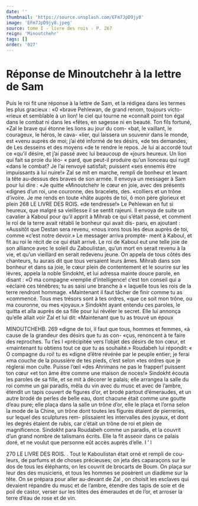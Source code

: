 ```yaml
---
date: ''
thumbnail: 'https://source.unsplash.com/EFm7JpD9jy8'
image: 'EFm7JpD9jy8.jpeg'
source: tome I - livre des rois - P. 267
reign: 'Minoutchehr'
tags: []
order: '027'
---
```


# Réponse de Minoutchehr à la lettre de Sam

Puis le roi fit une réponse à la lettre de Sam, et la rédigea dans les termes les plus gracieux : «0 «brave Pehlewan, de grand renom, toujours victo- «rieux et semblable à un lion! le ciel qui tourne ne «connaît point ton égal dans le combat ni dans les
«fêtes, en sagesse ni en beauté. Ton fils fortuné,
«Zal le brave qui étonne les lions au jour du com-
«bat, le vaillant, le courageux, le héros, le cava-
«lier, qui laissera un souvenir dans le monde, est «venu auprès de moi; j’ai été informé de tes désirs,
«de tes demandes, de Les desseins et des moyens «de te rendre le repos. Je lui ai accordé tout ce «qu’il désire, et j’ai passé avec lui beaucoup de
«jours heureux. Un lion qui fait sa proie du léo- « pard, que peut-il produire qu’un lionceau qui rugit «dans le combat? Je l’ai renvoyé satisfait; puissent «ses ennemis être impuissants à lui nuire!»
Zal se mit en marche, rempli de bonheur et levant la tête au-dessus des braves de son armée. Il envoya un messager à Sam pour lui dire : «Je quitte «Minoutchehr le cœur en joie, avec des présents «dignes d’un roi, une couronne, des bracelets, des. «colliers et un trône d’ivoire. Je me rends en toute
«hâte auprès de toi, ô mon père glorieux et plein
268 LE LIVRE DES ROIS.
«de tendresse!» Le Pehlewan en fut si heureux,
que malgré sa vieillesse il se sentit rajeuni. Il
envoya de suite un cavalier à Kaboul pour qu’il
apprit à Mihrab ce qui s’était passé, et comment le
roi de la terre avait rétabli le bonheur qui avait dis-
paru, en ajoutant : «Aussitôt que Destan sera revenu,
«nous irons tous les deux auprès de toi, comme
«c’est notre devoir.» Le messager arriva prompte-
ment à Kaboul, et fit au roi le récit de ce qui était
arrivé. Le roi de Kaboul eut une telle joie de son
alliance avec le soleil du Zaboulistan, qu’un mort
en serait revenu à la vie, et qu’un vieillard en
serait redevenu jeune. On appela de tous côtés des
chanteurs, tu aurais dit que tous versaient leurs
âmes. Mihrab dans son bonheur et dans sa joie, le
cœur plein de contentement et le sourire sur les
lèvres, appela la noble Sindokht, et lui adressa
mainte douce parole, en disant : «O ma compagne
«remplie d’intelligence! c’est ton conseil qui a
«éclairé ces ténèbres; tu as saisi une branche à
« laquelle tous les rois de la terre rendront hommage.
«Maintenant il faut tâcher de finir comme tu as
«commencé. Tous mes trésors sont à tes ordres,
«que ce soit mon trône, ou ma couronne, ou mes «joyaux.» Sindokht ayant entendu ces paroles, le
quitta et alla auprès de sa fille pour lui révéler le secret. Elle lui annonça qu’elle allait voir Zal et lui dit: «Maintenant que tu as trouvé un époux

MINOUTCHEHB. 269 «digne de toi, il faut que tous, hommes et femmes,
«à cause de la grandeur des désirs que tu as con-
«çus, renoncent à te faire des reproches. Tu t’es l «précipitée vers l’objet des désirs de ton cœur, et
«maintenant tu obtiens tout ce que tu as souhaité.»
Roudabeh lui répondit: « O compagne du roi! tu es «digne d’être révérée par le peuple entier; je ferai
«ma couche de la poussière de tes pieds, c’est selon «tes ordres que je réglerai mon culte. Puisse l’œil
«des Ahrimans ne pas le frapper! puissent ton cœur «et ton âme être comme une maison de noces!»
Sindokht écouta les paroles de sa fille, et se mit
à décorer le palais; elle arrangea la salle du roi
comme un gai paradis, mêla du vin avec du musc
et avec de l’ambre, étendit un tapis couvert de
figures d’or, et brodé partout d’émeraudes, et un
autre brodé de perles de belle eau, dont chacune
était comme une goutte d’eau pure; elle plaça dans
la salle un trône d’or, elle le plaça et l’orna selon la
mode de la Chine, un trône dont toutes les figures
étaient de pierreries, sur lequel des sculptures rem-
plissaient les intervalles des joyaux, et dont les degrés étaient de rubis, car c’était un trône de roi
et plein de magnificence. Sindokht para Roudabeh comme un paradis, et la couvrit d’un grand nombre
de talismans écrits. Elle la fit asseoir dans ce palais doré, et ne voulut que personne eût accès auprès
d’elle. I ’ l

270 LE LIVRE DES ROIS. .
Tout le Kaboulistan était orné et rempli de cou-
leurs, de parfums et de choses précieuses; on jeta des caparaçons sur le dos de tous les éléphants, on
les couvrit de brocarts de Boum. On plaça sur leur des des musiciens, et tous les hommes se posèrent un diadème sur la tête. On se prépara pour aller au-devant de Zal , on choisit les esclaves qui devaient répandre du musc et de l’ambre, étendre des tapis
de soie et de poil de castor, verser sur les têtes des émeraudes et de l’or, et arroser la terre d’éau de
rose et de vin.
